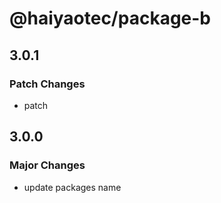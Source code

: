 # @haiyaotec/package-b

## 3.0.1

### Patch Changes

- patch

## 3.0.0

### Major Changes

- update packages name
